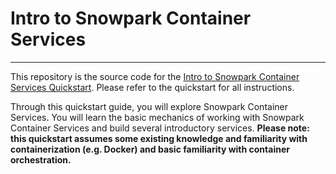 
# Intro to Snowpark Container Services
---
This repository is the source code for the [Intro to Snowpark Container Services Quickstart](https://quickstarts.snowflake.com/guide/intro_to_snowpark_container_services/index.html). Please refer to the quickstart for all instructions.

Through this quickstart guide, you will explore Snowpark Container Services. You will learn the basic mechanics of working with Snowpark Container Services and build several introductory services. **Please note: this quickstart assumes some existing knowledge and familiarity with containerization (e.g. Docker) and basic familiarity with container orchestration.**